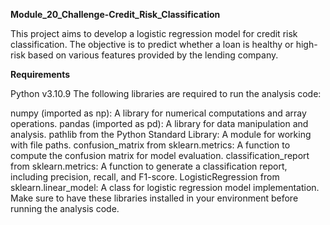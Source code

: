 **Module_20_Challenge-Credit_Risk_Classification**

This project aims to develop a logistic regression model for credit risk classification. The objective is to predict whether a loan is healthy or high-risk based on various features provided by the lending company.

**Requirements**

Python v3.10.9
The following libraries are required to run the analysis code:

numpy (imported as np): A library for numerical computations and array operations.
pandas (imported as pd): A library for data manipulation and analysis.
pathlib from the Python Standard Library: A module for working with file paths.
confusion_matrix from sklearn.metrics: A function to compute the confusion matrix for model evaluation.
classification_report from sklearn.metrics: A function to generate a classification report, including precision, recall, and F1-score.
LogisticRegression from sklearn.linear_model: A class for logistic regression model implementation. Make sure to have these libraries installed in your environment before running the analysis code.
